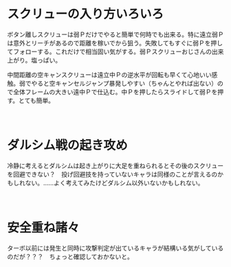 # スクリューの入り方いろいろ

ボタン離しスクリューは弱Ｐだけでやると簡単で何時でも出来る。特に遠立弱Ｐは意外とリーチがあるので距離を稼いでから狙う。失敗してもすぐに弱Ｐを押してフォローする。これだけで相当固い気がする。弱Ｐスクリューおじさんの出来上がり。塩っぱい。

中間距離の空キャンスクリューは遠立中Ｐの逆水平が回転も早くて心地いい感触。弱でやると空キャンセルジャンプ暴発しやすい（ちゃんとやれば出ない）ので全体フレームの大きい遠中Ｐで仕込む。中Ｐを押したらスライドして弱Ｐを押す。とても簡単。

　
　

# ダルシム戦の起き攻め

冷静に考えるとダルシムは起き上がりに大足を重ねられるとその後のスクリューを回避できない？　投げ回避技を持っていないキャラは同様のことが言えるのかもしれない。……よく考えてみたけどダルシム以外いないかもしれない。

　
　

# 安全重ね諸々

ターボ以前には発生と同時に攻撃判定が出ているキャラが結構いる気がしているのだが？？？　ちょっと確認しておかないと。

